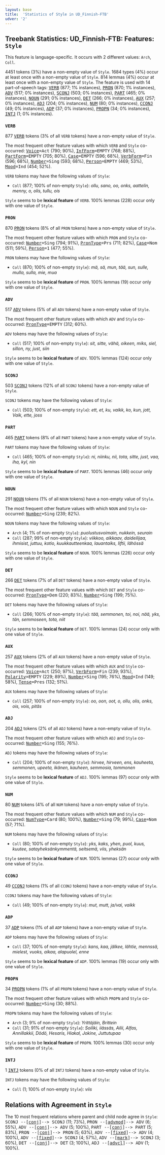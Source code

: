 ```yaml
---
layout: base
title:  'Statistics of Style in UD_Finnish-FTB'
udver: '2'
---
```


## Treebank Statistics: UD_Finnish-FTB: Features: `Style`

This feature is language-specific.
It occurs with 2 different values: `Arch`, `Coll`.

4451 tokens (3%) have a non-empty value of `Style`.
1684 types (4%) occur at least once with a non-empty value of `Style`.
814 lemmas (4%) occur at least once with a non-empty value of `Style`.
The feature is used with 14 part-of-speech tags: <tt><a href="fi_ftb-pos-VERB.html">VERB</a></tt> (877; 1% instances), <tt><a href="fi_ftb-pos-PRON.html">PRON</a></tt> (870; 1% instances), <tt><a href="fi_ftb-pos-ADV.html">ADV</a></tt> (517; 0% instances), <tt><a href="fi_ftb-pos-SCONJ.html">SCONJ</a></tt> (503; 0% instances), <tt><a href="fi_ftb-pos-PART.html">PART</a></tt> (465; 0% instances), <tt><a href="fi_ftb-pos-NOUN.html">NOUN</a></tt> (291; 0% instances), <tt><a href="fi_ftb-pos-DET.html">DET</a></tt> (266; 0% instances), <tt><a href="fi_ftb-pos-AUX.html">AUX</a></tt> (257; 0% instances), <tt><a href="fi_ftb-pos-ADJ.html">ADJ</a></tt> (204; 0% instances), <tt><a href="fi_ftb-pos-NUM.html">NUM</a></tt> (80; 0% instances), <tt><a href="fi_ftb-pos-CCONJ.html">CCONJ</a></tt> (49; 0% instances), <tt><a href="fi_ftb-pos-ADP.html">ADP</a></tt> (37; 0% instances), <tt><a href="fi_ftb-pos-PROPN.html">PROPN</a></tt> (34; 0% instances), <tt><a href="fi_ftb-pos-INTJ.html">INTJ</a></tt> (1; 0% instances).

### `VERB`

877 <tt><a href="fi_ftb-pos-VERB.html">VERB</a></tt> tokens (3% of all `VERB` tokens) have a non-empty value of `Style`.

The most frequent other feature values with which `VERB` and `Style` co-occurred: <tt><a href="fi_ftb-feat-Voice.html">Voice</a></tt><tt>=Act</tt> (790; 90%), <tt><a href="fi_ftb-feat-InfForm.html">InfForm</a></tt><tt>=EMPTY</tt> (768; 88%), <tt><a href="fi_ftb-feat-PartForm.html">PartForm</a></tt><tt>=EMPTY</tt> (705; 80%), <tt><a href="fi_ftb-feat-Case.html">Case</a></tt><tt>=EMPTY</tt> (596; 68%), <tt><a href="fi_ftb-feat-VerbForm.html">VerbForm</a></tt><tt>=Fin</tt> (596; 68%), <tt><a href="fi_ftb-feat-Number.html">Number</a></tt><tt>=Sing</tt> (593; 68%), <tt><a href="fi_ftb-feat-Person.html">Person</a></tt><tt>=EMPTY</tt> (469; 53%), <tt><a href="fi_ftb-feat-Mood.html">Mood</a></tt><tt>=Ind</tt> (454; 52%).

`VERB` tokens may have the following values of `Style`:

* `Coll` (877; 100% of non-empty `Style`): <em>ollu, sano, oo, onks, aattelin, menny, o, olis, tullu, ois</em>

`Style` seems to be **lexical feature** of `VERB`. 100% lemmas (228) occur only with one value of `Style`.

### `PRON`

870 <tt><a href="fi_ftb-pos-PRON.html">PRON</a></tt> tokens (8% of all `PRON` tokens) have a non-empty value of `Style`.

The most frequent other feature values with which `PRON` and `Style` co-occurred: <tt><a href="fi_ftb-feat-Number.html">Number</a></tt><tt>=Sing</tt> (794; 91%), <tt><a href="fi_ftb-feat-PronType.html">PronType</a></tt><tt>=Prs</tt> (711; 82%), <tt><a href="fi_ftb-feat-Case.html">Case</a></tt><tt>=Nom</tt> (511; 59%), <tt><a href="fi_ftb-feat-Person.html">Person</a></tt><tt>=1</tt> (477; 55%).

`PRON` tokens may have the following values of `Style`:

* `Coll` (870; 100% of non-empty `Style`): <em>mä, sä, mun, tää, sun, sulle, mulla, sulla, mie, mua</em>

`Style` seems to be **lexical feature** of `PRON`. 100% lemmas (19) occur only with one value of `Style`.

### `ADV`

517 <tt><a href="fi_ftb-pos-ADV.html">ADV</a></tt> tokens (5% of all `ADV` tokens) have a non-empty value of `Style`.

The most frequent other feature values with which `ADV` and `Style` co-occurred: <tt><a href="fi_ftb-feat-PronType.html">PronType</a></tt><tt>=EMPTY</tt> (312; 60%).

`ADV` tokens may have the following values of `Style`:

* `Coll` (517; 100% of non-empty `Style`): <em>sit, sitte, vähä, oikeen, miks, siel, sillon, ny, just, siin</em>

`Style` seems to be **lexical feature** of `ADV`. 100% lemmas (124) occur only with one value of `Style`.

### `SCONJ`

503 <tt><a href="fi_ftb-pos-SCONJ.html">SCONJ</a></tt> tokens (12% of all `SCONJ` tokens) have a non-empty value of `Style`.

`SCONJ` tokens may have the following values of `Style`:

* `Coll` (503; 100% of non-empty `Style`): <em>ett, et, ku, vaikk, ko, kun, jott, Vaik, ette, joss</em>

### `PART`

465 <tt><a href="fi_ftb-pos-PART.html">PART</a></tt> tokens (8% of all `PART` tokens) have a non-empty value of `Style`.

`PART` tokens may have the following values of `Style`:

* `Coll` (465; 100% of non-empty `Style`): <em>ni, niinku, nii, tota, sitte, just, vaa, iha, kyl, nin</em>

`Style` seems to be **lexical feature** of `PART`. 100% lemmas (46) occur only with one value of `Style`.

### `NOUN`

291 <tt><a href="fi_ftb-pos-NOUN.html">NOUN</a></tt> tokens (1% of all `NOUN` tokens) have a non-empty value of `Style`.

The most frequent other feature values with which `NOUN` and `Style` co-occurred: <tt><a href="fi_ftb-feat-Number.html">Number</a></tt><tt>=Sing</tt> (239; 82%).

`NOUN` tokens may have the following values of `Style`:

* `Arch` (4; 1% of non-empty `Style`): <em>puolustusvoimain, nukkein, seurain</em>
* `Coll` (287; 99% of non-empty `Style`): <em>viikkoo, aikkaav, daideilijaa, ihmisist, juttuu, kotio, kuukkautteenkaa, lauantaiks, liftii, lähössä</em>

`Style` seems to be **lexical feature** of `NOUN`. 100% lemmas (226) occur only with one value of `Style`.

### `DET`

266 <tt><a href="fi_ftb-pos-DET.html">DET</a></tt> tokens (7% of all `DET` tokens) have a non-empty value of `Style`.

The most frequent other feature values with which `DET` and `Style` co-occurred: <tt><a href="fi_ftb-feat-PronType.html">PronType</a></tt><tt>=Dem</tt> (220; 83%), <tt><a href="fi_ftb-feat-Number.html">Number</a></tt><tt>=Sing</tt> (199; 75%).

`DET` tokens may have the following values of `Style`:

* `Coll` (266; 100% of non-empty `Style`): <em>tää, semmonen, toi, noi, nää, yks, tän, semmoseen, tota, niit</em>

`Style` seems to be **lexical feature** of `DET`. 100% lemmas (24) occur only with one value of `Style`.

### `AUX`

257 <tt><a href="fi_ftb-pos-AUX.html">AUX</a></tt> tokens (2% of all `AUX` tokens) have a non-empty value of `Style`.

The most frequent other feature values with which `AUX` and `Style` co-occurred: <tt><a href="fi_ftb-feat-Voice.html">Voice</a></tt><tt>=Act</tt> (250; 97%), <tt><a href="fi_ftb-feat-VerbForm.html">VerbForm</a></tt><tt>=Fin</tt> (239; 93%), <tt><a href="fi_ftb-feat-Polarity.html">Polarity</a></tt><tt>=EMPTY</tt> (229; 89%), <tt><a href="fi_ftb-feat-Number.html">Number</a></tt><tt>=Sing</tt> (195; 76%), <tt><a href="fi_ftb-feat-Mood.html">Mood</a></tt><tt>=Ind</tt> (149; 58%), <tt><a href="fi_ftb-feat-Tense.html">Tense</a></tt><tt>=Pres</tt> (132; 51%).

`AUX` tokens may have the following values of `Style`:

* `Coll` (257; 100% of non-empty `Style`): <em>oo, oon, oot, o, ollu, olis, onks, ois, vois, pitäs</em>

### `ADJ`

204 <tt><a href="fi_ftb-pos-ADJ.html">ADJ</a></tt> tokens (2% of all `ADJ` tokens) have a non-empty value of `Style`.

The most frequent other feature values with which `ADJ` and `Style` co-occurred: <tt><a href="fi_ftb-feat-Number.html">Number</a></tt><tt>=Sing</tt> (155; 76%).

`ADJ` tokens may have the following values of `Style`:

* `Coll` (204; 100% of non-empty `Style`): <em>hirvee, hirveen, ens, kauheeta, semmonen, upeeta, ikänen, kauheen, semmosia, tommonen</em>

`Style` seems to be **lexical feature** of `ADJ`. 100% lemmas (97) occur only with one value of `Style`.

### `NUM`

80 <tt><a href="fi_ftb-pos-NUM.html">NUM</a></tt> tokens (4% of all `NUM` tokens) have a non-empty value of `Style`.

The most frequent other feature values with which `NUM` and `Style` co-occurred: <tt><a href="fi_ftb-feat-NumType.html">NumType</a></tt><tt>=Card</tt> (80; 100%), <tt><a href="fi_ftb-feat-Number.html">Number</a></tt><tt>=Sing</tt> (79; 99%), <tt><a href="fi_ftb-feat-Case.html">Case</a></tt><tt>=Nom</tt> (57; 71%).

`NUM` tokens may have the following values of `Style`:

* `Coll` (80; 100% of non-empty `Style`): <em>yks, kaks, yhen, puol, kuus, kuutee, satayheksänkymmentä, seitsemä, viis, yheksän</em>

`Style` seems to be **lexical feature** of `NUM`. 100% lemmas (27) occur only with one value of `Style`.

### `CCONJ`

49 <tt><a href="fi_ftb-pos-CCONJ.html">CCONJ</a></tt> tokens (1% of all `CCONJ` tokens) have a non-empty value of `Style`.

`CCONJ` tokens may have the following values of `Style`:

* `Coll` (49; 100% of non-empty `Style`): <em>mut, mutt, ja/vai, vaikk</em>

### `ADP`

37 <tt><a href="fi_ftb-pos-ADP.html">ADP</a></tt> tokens (1% of all `ADP` tokens) have a non-empty value of `Style`.

`ADP` tokens may have the following values of `Style`:

* `Coll` (37; 100% of non-empty `Style`): <em>kans, kaa, jälkee, lähtie, mennssä, mielest, vuoks, aikaa, alapuolel, enne</em>

`Style` seems to be **lexical feature** of `ADP`. 100% lemmas (19) occur only with one value of `Style`.

### `PROPN`

34 <tt><a href="fi_ftb-pos-PROPN.html">PROPN</a></tt> tokens (1% of all `PROPN` tokens) have a non-empty value of `Style`.

The most frequent other feature values with which `PROPN` and `Style` co-occurred: <tt><a href="fi_ftb-feat-Number.html">Number</a></tt><tt>=Sing</tt> (30; 88%).

`PROPN` tokens may have the following values of `Style`:

* `Arch` (3; 9% of non-empty `Style`): <em>Yrittäjäin, Brittein</em>
* `Coll` (31; 91% of non-empty `Style`): <em>Soiliki, iiässäs, Ailii, Alfas, Annillakkii, Dödö, Hesaris, Hiakal, Jokine, Juttutupaa</em>

`Style` seems to be **lexical feature** of `PROPN`. 100% lemmas (30) occur only with one value of `Style`.

### `INTJ`

1 <tt><a href="fi_ftb-pos-INTJ.html">INTJ</a></tt> tokens (0% of all `INTJ` tokens) have a non-empty value of `Style`.

`INTJ` tokens may have the following values of `Style`:

* `Coll` (1; 100% of non-empty `Style`): <em>viis</em>

## Relations with Agreement in `Style`

The 10 most frequent relations where parent and child node agree in `Style`:
<tt>SCONJ --[<tt><a href="fi_ftb-dep-conj.html">conj</a></tt>]--> SCONJ</tt> (11; 73%),
<tt>PRON --[<tt><a href="fi_ftb-dep-advmod.html">advmod</a></tt>]--> ADV</tt> (6; 55%),
<tt>ADV --[<tt><a href="fi_ftb-dep-conj.html">conj</a></tt>]--> ADV</tt> (5; 100%),
<tt>PART --[<tt><a href="fi_ftb-dep-conj.html">conj</a></tt>]--> PART</tt> (5; 83%),
<tt>PRON --[<tt><a href="fi_ftb-dep-conj.html">conj</a></tt>]--> PRON</tt> (5; 63%),
<tt>ADV --[<tt><a href="fi_ftb-dep-fixed.html">fixed</a></tt>]--> ADV</tt> (4; 100%),
<tt>ADV --[<tt><a href="fi_ftb-dep-fixed.html">fixed</a></tt>]--> SCONJ</tt> (4; 57%),
<tt>ADV --[<tt><a href="fi_ftb-dep-mark.html">mark</a></tt>]--> SCONJ</tt> (3; 60%),
<tt>DET --[<tt><a href="fi_ftb-dep-conj.html">conj</a></tt>]--> DET</tt> (3; 100%),
<tt>ADJ --[<tt><a href="fi_ftb-dep-advcl.html">advcl</a></tt>]--> ADV</tt> (1; 100%).


